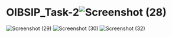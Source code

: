 # OIBSIP_Task-2![Screenshot (28)](https://github.com/sandeepsingh40/OIBSIP_Task-2/assets/136231311/4e3e572c-2da6-4dd2-8c3b-644b7ca28f8d)
![Screenshot (29)](https://github.com/sandeepsingh40/OIBSIP_Task-2/assets/136231311/1e205ed3-7f98-45d7-826f-6f414a44db6f)
![Screenshot (30)](https://github.com/sandeepsingh40/OIBSIP_Task-2/assets/136231311/62389b42-45f2-47dd-8af6-cb470caf5a29)
![Screenshot (32)](https://github.com/sandeepsingh40/OIBSIP_Task-2/assets/136231311/c3ea27f3-8fbd-4949-aeb9-c8c4dd4b2a28)
